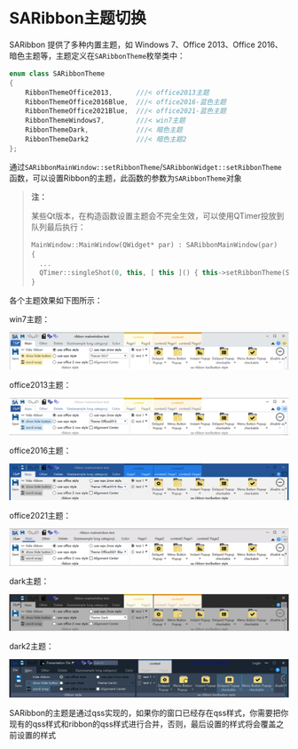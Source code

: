 # SARibbon主题切换

SARibbon 提供了多种内置主题，如 Windows 7、Office 2013、Office 2016、暗色主题等，主题定义在`SARibbonTheme`枚举类中：

```cpp
enum class SARibbonTheme
{
    RibbonThemeOffice2013,      ///< office2013主题
    RibbonThemeOffice2016Blue,  ///< office2016-蓝色主题
    RibbonThemeOffice2021Blue,  ///< office2021-蓝色主题
    RibbonThemeWindows7,        ///< win7主题
    RibbonThemeDark,            ///< 暗色主题
    RibbonThemeDark2            ///< 暗色主题2
};
```

通过`SARibbonMainWindow::setRibbonTheme`/`SARibbonWidget::setRibbonTheme`函数，可以设置Ribbon的主题，此函数的参数为`SARibbonTheme`对象

> **注：**
>
> 某些Qt版本，在构造函数设置主题会不完全生效，可以使用QTimer投放到队列最后执行：
>
> ```cpp
> MainWindow::MainWindow(QWidget* par) : SARibbonMainWindow(par)
> {
>   ...
>   QTimer::singleShot(0, this, [ this ]() { this->setRibbonTheme(SARibbonMainWindow::RibbonThemeDark); });
> }
> ```

各个主题效果如下图所示：

win7主题：

![SARibbon-theme-win7](../../assets/screenshot/SARibbon-theme-win7.png)

office2013主题：

![SARibbon-theme-office2013](../../assets/screenshot/SARibbon-theme-office2013.png)

office2016主题：

![SARibbon-theme-office2016](../../assets/screenshot/SARibbon-theme-office2016.png)

office2021主题：

![SARibbon-theme-office2021](../../assets/screenshot/SARibbon-theme-office2021.png)

dark主题：

![SARibbon-theme-dark](../../assets/screenshot/SARibbon-theme-dark.png)

dark2主题：

![SARibbon-theme-dark](../../assets/screenshot/SARibbon-theme-dark2.png)

SARibbon的主题是通过qss实现的，如果你的窗口已经存在qss样式，你需要把你现有的qss样式和ribbon的qss样式进行合并，否则，最后设置的样式将会覆盖之前设置的样式